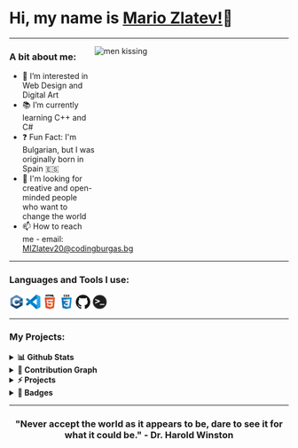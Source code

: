 # Hi, my name is [Mario Zlatev!](https://github.com/MIZlatev20)👋
 
 <hr>
 
 [comment]: <> (<img align="right" height="350" width="350" alt="" src="https://octodex.github.com/images/hula_loop_octodex03.gif"/>)
 <img align="right" height="350" width="350" alt="men kissing" src="https://media.tenor.com/iZQmLoeFL50AAAAC/gay-man-to-man.gif">
 
 ### A bit about me:
 
- 👀 I’m interested in Web Design and Digital Art
- 📚 I’m currently learning C++ and C#
- ❓ Fun Fact: I'm Bulgarian, but I was originally born in Spain 🇪🇸
- 🧠 I'm looking for creative and open-minded people who want to change the world
- 📫 How to reach me - email: MIZlatev20@codingburgas.bg

<hr>

### Languages and Tools I use:

<code><img alt="CPP" width="26px" src="https://raw.githubusercontent.com/github/explore/80688e429a7d4ef2fca1e82350fe8e3517d3494d/topics/cpp/cpp.png" ></code>
<code><img alt="Visual Studio Code" width="26px" src="https://raw.githubusercontent.com/github/explore/80688e429a7d4ef2fca1e82350fe8e3517d3494d/topics/visual-studio-code/visual-studio-code.png"></code>
<code><img alt="HTML5" width="26px" src="https://raw.githubusercontent.com/github/explore/80688e429a7d4ef2fca1e82350fe8e3517d3494d/topics/html/html.png" ></code>
<code><img alt="CSS3" width="26px" src="https://raw.githubusercontent.com/github/explore/80688e429a7d4ef2fca1e82350fe8e3517d3494d/topics/css/css.png" ></code>
<code><img  alt="GitHub" width="26px" src="https://raw.githubusercontent.com/github/explore/78df643247d429f6cc873026c0622819ad797942/topics/github/github.png" ></code>
<code><img  alt="Terminal" width="26px" src="https://raw.githubusercontent.com/github/explore/80688e429a7d4ef2fca1e82350fe8e3517d3494d/topics/terminal/terminal.png" ></code>

<hr>

### My Projects:

<details>	
 
  <summary><b>📊 Github Stats</b></summary>

![Grade](https://github-readme-stats.vercel.app/api?username=MIZlatev20&show_icons=true&theme=radical&count_private=true)

 </details>
 
<details>
 
  <summary><b>🐍 Contribution Graph</b></summary>
 
 <img src="https://github.com/MIZlatev20/MIZlatev20/blob/output/github-contribution-grid-snake.gif" alt="snake gif">

</details>

<details>
 
  <summary><b>⚡ Projects</b></summary>

[![Readme Card](https://github-readme-stats.vercel.app/api/pin/?username=pmdyakov18&repo=AQUA-TEAMNEPTUN)](https://github.com/pmdyakov18/AQUA-TEAMNEPTUN)
 
[![Readme Card](https://github-readme-stats.vercel.app/api/pin/?username=MIZlatev20&repo=Faze-Tryouts)](https://github.com/MIZlatev20/Faze-Tryouts)
 
[![Readme Card](https://github-readme-stats.vercel.app/api/pin/?username=DNDonchev20&repo=History-Geography-Project)](https://github.com/DNDonchev20/History-Geography-Project)

 </details>
 
<details style = "display: inline;">
 
  <summary><b>📛 Badges</b></summary>
 
<div>
 
<a href ="https://www.credly.com/badges/6d6c0458-3eaf-48db-9607-348a72059760"><img align="left" alt="Word" width="200px" src="https://images.credly.com/size/680x680/images/fd092703-61db-4e9f-9c7c-2211d44ca87d/MOS_Word.png" ></a>
 
 <a href ="https://www.credly.com/earner/earned/badge/69165b2d-c0cd-4ffa-943f-db9fb964328b"><img align="left" alt="HTML&CSS" width="200px" src="https://images.credly.com/size/340x340/images/241488f4-9110-41aa-804e-51a8f8ba430d/MTA-Introduction_to_Programming_Using_HTML_and_CSS-600x600.png" ></a>
 
 <a href ="https://www.credly.com/badges/e1d8396d-3b66-45bb-bc4c-6b5e1e60dc7f"><img align="left" alt="JS" width="200px" src="https://images.credly.com/size/340x340/images/ef99b79e-fd54-4eb5-b2a4-bf17e92a4837/ITS-Badges_JavaScript_1200px.png"></a>
 
 </div>
 
</details> 

<hr>

<div align="center">
 
 ### "Never accept the world as it appears to be, dare to see it for what it could be." - Dr. Harold Winston
</div>
